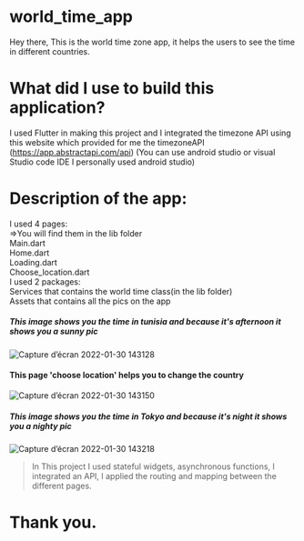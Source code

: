 # world_time_app

Hey there,
This is the world time zone app, it helps the users to see the time in different countries.

# What did I use to build this application? 

I used Flutter in making this project and I integrated the timezone API using this website which provided for me the timezoneAPI (https://app.abstractapi.com/api)
(You can use android studio or visual Studio code IDE I personally
used android studio)

# Description of the app:
I used 4 pages:<br/>
=>You will find them in the lib folder<br/>
Main.dart <br/>
Home.dart <br/>
Loading.dart <br/>
Choose_location.dart <br/>
I used 2 packages:<br/>
Services that contains the world time class(in the lib folder) <br/>
Assets that contains all the pics on the app <br/>
##### This image shows you the time in tunisia and because it's afternoon it shows you a sunny pic

![Capture d’écran 2022-01-30 143128](https://user-images.githubusercontent.com/95254410/151702034-26a03429-357b-4eeb-8912-8eb433393d61.png)
#### This page 'choose location' helps you to change the country

![Capture d’écran 2022-01-30 143150](https://user-images.githubusercontent.com/95254410/151702139-940f450a-c88d-4889-97dc-36c0793e43b6.png)
##### This image shows you the time in Tokyo and because it's night it shows you a nighty pic

![Capture d’écran 2022-01-30 143218](https://user-images.githubusercontent.com/95254410/151702202-777f8a47-f574-4b8b-95b5-937390cd8ed2.png)

> In This project I used stateful widgets, asynchronous functions, I integrated an
API, I applied the routing and mapping between the different pages. <br/>

# Thank you.
